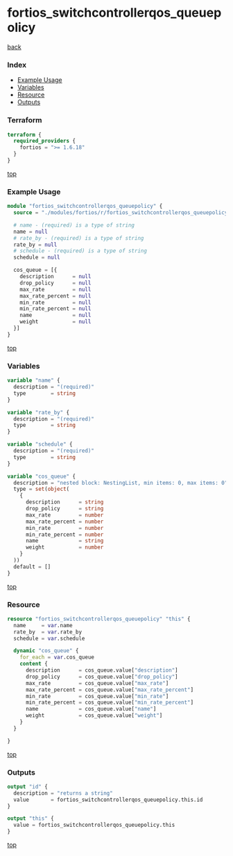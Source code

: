 # fortios_switchcontrollerqos_queuepolicy

[back](../fortios.md)

### Index

- [Example Usage](#example-usage)
- [Variables](#variables)
- [Resource](#resource)
- [Outputs](#outputs)

### Terraform

```terraform
terraform {
  required_providers {
    fortios = ">= 1.6.18"
  }
}
```

[top](#index)

### Example Usage

```terraform
module "fortios_switchcontrollerqos_queuepolicy" {
  source = "./modules/fortios/r/fortios_switchcontrollerqos_queuepolicy"

  # name - (required) is a type of string
  name = null
  # rate_by - (required) is a type of string
  rate_by = null
  # schedule - (required) is a type of string
  schedule = null

  cos_queue = [{
    description      = null
    drop_policy      = null
    max_rate         = null
    max_rate_percent = null
    min_rate         = null
    min_rate_percent = null
    name             = null
    weight           = null
  }]
}
```

[top](#index)

### Variables

```terraform
variable "name" {
  description = "(required)"
  type        = string
}

variable "rate_by" {
  description = "(required)"
  type        = string
}

variable "schedule" {
  description = "(required)"
  type        = string
}

variable "cos_queue" {
  description = "nested block: NestingList, min items: 0, max items: 0"
  type = set(object(
    {
      description      = string
      drop_policy      = string
      max_rate         = number
      max_rate_percent = number
      min_rate         = number
      min_rate_percent = number
      name             = string
      weight           = number
    }
  ))
  default = []
}
```

[top](#index)

### Resource

```terraform
resource "fortios_switchcontrollerqos_queuepolicy" "this" {
  name     = var.name
  rate_by  = var.rate_by
  schedule = var.schedule

  dynamic "cos_queue" {
    for_each = var.cos_queue
    content {
      description      = cos_queue.value["description"]
      drop_policy      = cos_queue.value["drop_policy"]
      max_rate         = cos_queue.value["max_rate"]
      max_rate_percent = cos_queue.value["max_rate_percent"]
      min_rate         = cos_queue.value["min_rate"]
      min_rate_percent = cos_queue.value["min_rate_percent"]
      name             = cos_queue.value["name"]
      weight           = cos_queue.value["weight"]
    }
  }

}
```

[top](#index)

### Outputs

```terraform
output "id" {
  description = "returns a string"
  value       = fortios_switchcontrollerqos_queuepolicy.this.id
}

output "this" {
  value = fortios_switchcontrollerqos_queuepolicy.this
}
```

[top](#index)